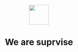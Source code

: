 <p align="center">
<img src="https://github.com/user-attachments/assets/d489f743-4f03-499a-aeb5-aba8156bf060" height="64" width="64">
</p>

<h1 align="center">We are suprvise</h1>
